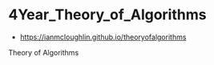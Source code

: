 # 4Year_Theory_of_Algorithms
- https://ianmcloughlin.github.io/theoryofalgorithms

Theory of Algorithms
